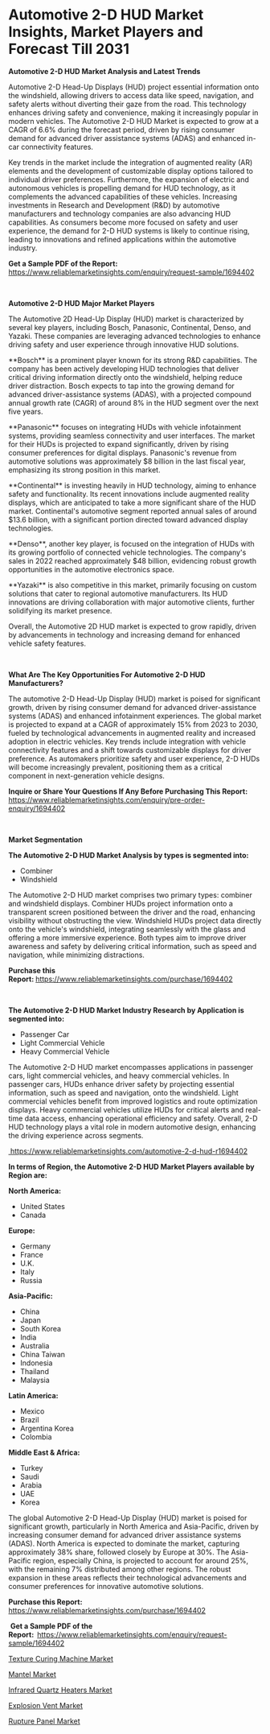 <p><h1>Automotive 2-D HUD Market Insights, Market Players and Forecast Till 2031</h1></p><p><strong>Automotive 2-D HUD Market Analysis and Latest Trends</strong></p>
<p><p>Automotive 2-D Head-Up Displays (HUD) project essential information onto the windshield, allowing drivers to access data like speed, navigation, and safety alerts without diverting their gaze from the road. This technology enhances driving safety and convenience, making it increasingly popular in modern vehicles. The Automotive 2-D HUD Market is expected to grow at a CAGR of 6.6% during the forecast period, driven by rising consumer demand for advanced driver assistance systems (ADAS) and enhanced in-car connectivity features.</p><p>Key trends in the market include the integration of augmented reality (AR) elements and the development of customizable display options tailored to individual driver preferences. Furthermore, the expansion of electric and autonomous vehicles is propelling demand for HUD technology, as it complements the advanced capabilities of these vehicles. Increasing investments in Research and Development (R&D) by automotive manufacturers and technology companies are also advancing HUD capabilities. As consumers become more focused on safety and user experience, the demand for 2-D HUD systems is likely to continue rising, leading to innovations and refined applications within the automotive industry.</p></p>
<p><strong>Get a Sample PDF of the Report:&nbsp;</strong> <a href="https://www.reliablemarketinsights.com/enquiry/request-sample/1694402?utm_campaign=1789&utm_medium=2&utm_source=Github&utm_content=ia&utm_term=17122024&utm_id=automotive-2-d-hud">https://www.reliablemarketinsights.com/enquiry/request-sample/1694402</a></p>
<p>&nbsp;</p>
<p><strong>Automotive 2-D HUD Major Market Players</strong></p>
<p><p>The Automotive 2D Head-Up Display (HUD) market is characterized by several key players, including Bosch, Panasonic, Continental, Denso, and Yazaki. These companies are leveraging advanced technologies to enhance driving safety and user experience through innovative HUD solutions.</p><p>**Bosch** is a prominent player known for its strong R&D capabilities. The company has been actively developing HUD technologies that deliver critical driving information directly onto the windshield, helping reduce driver distraction. Bosch expects to tap into the growing demand for advanced driver-assistance systems (ADAS), with a projected compound annual growth rate (CAGR) of around 8% in the HUD segment over the next five years.</p><p>**Panasonic** focuses on integrating HUDs with vehicle infotainment systems, providing seamless connectivity and user interfaces. The market for their HUDs is projected to expand significantly, driven by rising consumer preferences for digital displays. Panasonic's revenue from automotive solutions was approximately $8 billion in the last fiscal year, emphasizing its strong position in this market.</p><p>**Continental** is investing heavily in HUD technology, aiming to enhance safety and functionality. Its recent innovations include augmented reality displays, which are anticipated to take a more significant share of the HUD market. Continental's automotive segment reported annual sales of around $13.6 billion, with a significant portion directed toward advanced display technologies.</p><p>**Denso**, another key player, is focused on the integration of HUDs with its growing portfolio of connected vehicle technologies. The company's sales in 2022 reached approximately $48 billion, evidencing robust growth opportunities in the automotive electronics space.</p><p>**Yazaki** is also competitive in this market, primarily focusing on custom solutions that cater to regional automotive manufacturers. Its HUD innovations are driving collaboration with major automotive clients, further solidifying its market presence.</p><p>Overall, the Automotive 2D HUD market is expected to grow rapidly, driven by advancements in technology and increasing demand for enhanced vehicle safety features.</p></p>
<p>&nbsp;</p>
<p><strong>What Are The Key Opportunities For Automotive 2-D HUD Manufacturers?</strong></p>
<p><p>The automotive 2-D Head-Up Display (HUD) market is poised for significant growth, driven by rising consumer demand for advanced driver-assistance systems (ADAS) and enhanced infotainment experiences. The global market is projected to expand at a CAGR of approximately 15% from 2023 to 2030, fueled by technological advancements in augmented reality and increased adoption in electric vehicles. Key trends include integration with vehicle connectivity features and a shift towards customizable displays for driver preference. As automakers prioritize safety and user experience, 2-D HUDs will become increasingly prevalent, positioning them as a critical component in next-generation vehicle designs.</p></p>
<p><strong>Inquire or Share Your Questions If Any Before Purchasing This Report:</strong> <a href="https://www.reliablemarketinsights.com/enquiry/pre-order-enquiry/1694402?utm_campaign=1789&utm_medium=2&utm_source=Github&utm_content=ia&utm_term=17122024&utm_id=automotive-2-d-hud">https://www.reliablemarketinsights.com/enquiry/pre-order-enquiry/1694402</a></p>
<p>&nbsp;</p>
<p><strong>Market Segmentation</strong></p>
<p><strong>The Automotive 2-D HUD Market Analysis by types is segmented into:</strong></p>
<p><ul><li>Combiner</li><li>Windshield</li></ul></p>
<p><p>The Automotive 2-D HUD market comprises two primary types: combiner and windshield displays. Combiner HUDs project information onto a transparent screen positioned between the driver and the road, enhancing visibility without obstructing the view. Windshield HUDs project data directly onto the vehicle's windshield, integrating seamlessly with the glass and offering a more immersive experience. Both types aim to improve driver awareness and safety by delivering critical information, such as speed and navigation, while minimizing distractions.</p></p>
<p><strong>Purchase this Report:&nbsp;</strong><a href="https://www.reliablemarketinsights.com/purchase/1694402?utm_campaign=1789&utm_medium=2&utm_source=Github&utm_content=ia&utm_term=17122024&utm_id=automotive-2-d-hud">https://www.reliablemarketinsights.com/purchase/1694402</a></p>
<p>&nbsp;</p>
<p><strong>The Automotive 2-D HUD Market Industry Research by Application is segmented into:</strong></p>
<p><ul><li>Passenger Car</li><li>Light Commercial Vehicle</li><li>Heavy Commercial Vehicle</li></ul></p>
<p><p>The Automotive 2-D HUD market encompasses applications in passenger cars, light commercial vehicles, and heavy commercial vehicles. In passenger cars, HUDs enhance driver safety by projecting essential information, such as speed and navigation, onto the windshield. Light commercial vehicles benefit from improved logistics and route optimization displays. Heavy commercial vehicles utilize HUDs for critical alerts and real-time data access, enhancing operational efficiency and safety. Overall, 2-D HUD technology plays a vital role in modern automotive design, enhancing the driving experience across segments.</p></p>
<p><a href="https://www.reliablemarketinsights.com/automotive-2-d-hud-r1694402?utm_campaign=1789&utm_medium=2&utm_source=Github&utm_content=ia&utm_term=17122024&utm_id=automotive-2-d-hud">&nbsp;https://www.reliablemarketinsights.com/automotive-2-d-hud-r1694402</a></p>
<p><strong>In terms of Region, the Automotive 2-D HUD Market Players available by Region are:</strong></p>
<p>
    <p> <strong> North America: </strong>
        <ul>
            <li>United States</li>
            <li>Canada</li>
        </ul>
        </p> 
    <p> <strong> Europe: </strong>
        <ul>
            <li>Germany</li>
            <li>France</li>
            <li>U.K.</li>
            <li>Italy</li>
            <li>Russia</li>
        </ul>
        </p> 
    <p> <strong> Asia-Pacific: </strong>
        <ul>
            <li>China</li>
            <li>Japan</li>
            <li>South Korea</li>
            <li>India</li>
            <li>Australia</li>
            <li>China Taiwan</li>
            <li>Indonesia</li>
            <li>Thailand</li>
            <li>Malaysia</li>
        </ul>
        </p> 
    <p> <strong> Latin America: </strong>
        <ul>
            <li>Mexico</li>
            <li>Brazil</li>
            <li>Argentina Korea</li>
            <li>Colombia</li>
        </ul>
        </p> 
    <p> <strong> Middle East & Africa: </strong>
        <ul>
            <li>Turkey</li>
            <li>Saudi</li>
            <li>Arabia</li>
            <li>UAE</li>
            <li>Korea</li>
        </ul>
    </p>
    </p>
<p><p>The global Automotive 2-D Head-Up Display (HUD) market is poised for significant growth, particularly in North America and Asia-Pacific, driven by increasing consumer demand for advanced driver assistance systems (ADAS). North America is expected to dominate the market, capturing approximately 38% share, followed closely by Europe at 30%. The Asia-Pacific region, especially China, is projected to account for around 25%, with the remaining 7% distributed among other regions. The robust expansion in these areas reflects their technological advancements and consumer preferences for innovative automotive solutions.</p></p>
<p><strong>Purchase this Report: </strong><a href="https://www.reliablemarketinsights.com/purchase/1694402?utm_campaign=1789&utm_medium=2&utm_source=Github&utm_content=ia&utm_term=17122024&utm_id=automotive-2-d-hud">https://www.reliablemarketinsights.com/purchase/1694402</a></p>
<p>&nbsp;<strong>Get a Sample PDF of the Report:&nbsp;&nbsp;</strong><a href="https://www.reliablemarketinsights.com/enquiry/request-sample/1694402?utm_campaign=1789&utm_medium=2&utm_source=Github&utm_content=ia&utm_term=17122024&utm_id=automotive-2-d-hud">https://www.reliablemarketinsights.com/enquiry/request-sample/1694402</a></p>
<p><strong></strong></p>
<p><p><a href="https://www.linkedin.com/pulse/market-dynamics-detailed-examination-texture-curing-machine-nmfue?utm_campaign=1789&utm_medium=2&utm_source=Github&utm_content=ia&utm_term=17122024&utm_id=automotive-2-d-hud">Texture Curing Machine Market</a></p><p><a href="https://www.linkedin.com/pulse/mantel-market-trends-report-industry-analysis-including-size-gumxe?utm_campaign=1789&utm_medium=2&utm_source=Github&utm_content=ia&utm_term=17122024&utm_id=automotive-2-d-hud">Mantel Market</a></p><p><a href="https://www.linkedin.com/pulse/market-insights-infrared-quartz-heaters-63-cagr-from-2024-2031-bx17f?utm_campaign=1789&utm_medium=2&utm_source=Github&utm_content=ia&utm_term=17122024&utm_id=automotive-2-d-hud">Infrared Quartz Heaters Market</a></p><p><a href="https://www.linkedin.com/pulse/key-trends-driving-explosion-vent-market-growth-63-cagr-from-kll7f?utm_campaign=1789&utm_medium=2&utm_source=Github&utm_content=ia&utm_term=17122024&utm_id=automotive-2-d-hud">Explosion Vent Market</a></p><p><a href="https://www.linkedin.com/pulse/exploring-growth-potential-rupture-panel-market-key-insights-opportunities-lihxf?utm_campaign=1789&utm_medium=2&utm_source=Github&utm_content=ia&utm_term=17122024&utm_id=automotive-2-d-hud">Rupture Panel Market</a></p></p>